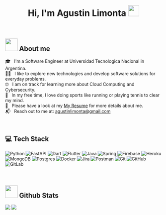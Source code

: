 <h1 align="center">Hi, I'm Agustin Limonta <img src="https://media.giphy.com/media/hvRJCLFzcasrR4ia7z/giphy.gif" width="35"></h1>

<br>
<h2><picture><img src = "https://github.com/7oSkaaa/7oSkaaa/blob/main/Images/about_me.gif?raw=true" width = 40px></picture> About me</h2>

🎓 &nbsp; I'm a Software Engineer at Universidad Tecnologica Nacional in Argentina.\
🧑‍💻 &nbsp; I like to explore new technologies and develop software solutions for everyday problems.\
🤓 &nbsp; I am on track for learning more about Cloud Computing and Cybersecurity.\
🌱 &nbsp; In my free time, I love doing sports like running or playing tennis to clear my mind.\
📂 &nbsp; Please have a look at my [My Resume](https://drive.google.com/file/d/11vtS5jyoof9KyrNEtL685iKIh_M9ZQ5d/view?usp=drive_link) for more details about me.\
📬 &nbsp; Reach out to me at: agustinlimonta@gmail.com

<br>
<h2>💻  Tech Stack</h2>

![Python](https://img.shields.io/badge/python-3670A0?style=for-the-badge&logo=python&logoColor=ffdd54)
![FastAPI](https://img.shields.io/badge/FastAPI-005571?style=for-the-badge&logo=fastapi)
![Dart](https://img.shields.io/badge/dart-%230175C2.svg?style=for-the-badge&logo=dart&logoColor=white)
![Flutter](https://img.shields.io/badge/Flutter-%2302569B.svg?style=for-the-badge&logo=Flutter&logoColor=white)
![Java](https://img.shields.io/badge/java-%23ED8B00.svg?style=for-the-badge&logo=openjdk&logoColor=white)
![Spring](https://img.shields.io/badge/spring-%236DB33F.svg?style=for-the-badge&logo=spring&logoColor=white)
![Firebase](https://img.shields.io/badge/firebase-%23039BE5.svg?style=for-the-badge&logo=firebase)
![Heroku](https://img.shields.io/badge/heroku-%23430098.svg?style=for-the-badge&logo=heroku&logoColor=white)
![MongoDB](https://img.shields.io/badge/MongoDB-%234ea94b.svg?style=for-the-badge&logo=mongodb&logoColor=white)
![Postgres](https://img.shields.io/badge/postgres-%23316192.svg?style=for-the-badge&logo=postgresql&logoColor=white)
![Docker](https://img.shields.io/badge/docker-%230db7ed.svg?style=for-the-badge&logo=docker&logoColor=white)
![Jira](https://img.shields.io/badge/jira-%230A0FFF.svg?style=for-the-badge&logo=jira&logoColor=white)
![Postman](https://img.shields.io/badge/Postman-FF6C37?style=for-the-badge&logo=postman&logoColor=white)
![Git](https://img.shields.io/badge/git-%23F05033.svg?style=for-the-badge&logo=git&logoColor=white)
![GitHub](https://img.shields.io/badge/github-%23121011.svg?style=for-the-badge&logo=github&logoColor=white)
![GitLab](https://img.shields.io/badge/gitlab-%23181717.svg?style=for-the-badge&logo=gitlab&logoColor=white)

<br>
<h2><picture><img src = "https://github.com/7oSkaaa/7oSkaaa/blob/main/Images/Statistics.gif?raw=true" width = 40px></picture> Github Stats</h2>

[![](https://github-readme-stats.vercel.app/api?username=agustinlimon&show_icons=true&theme=tokyonight&hide_border=true&locale=en)](https://github.com/agustinlimon)
[![](https://github-readme-streak-stats.herokuapp.com/?user=agustinlimon&theme=material-palenight)](https://github.com/agustinlimon)
